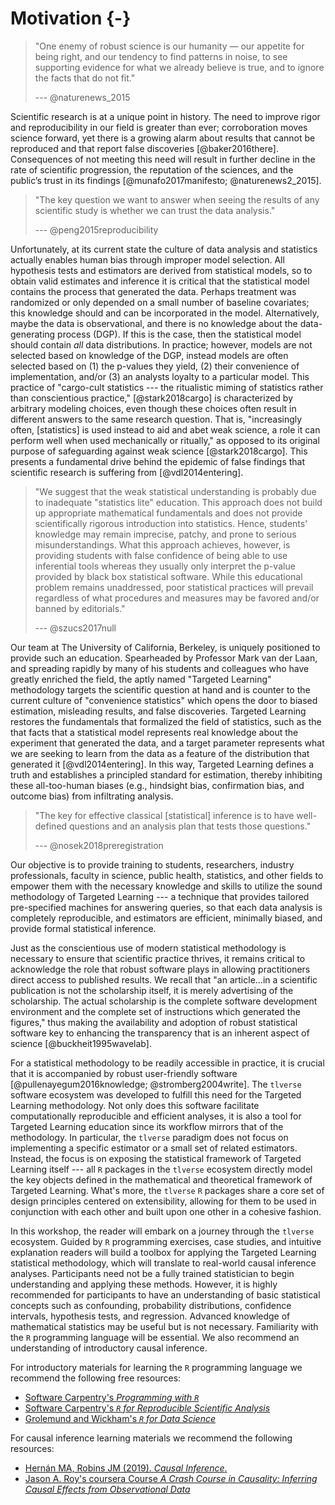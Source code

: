 # Motivation {-}

> "One enemy of robust science is our humanity — our appetite for
> being right, and our tendency to find patterns in noise, to see supporting
> evidence for what we already believe is true, and to ignore the facts that do
> not fit."
>
> --- @naturenews_2015

Scientific research is at a unique point in history. The need to improve rigor
and reproducibility in our field is greater than ever; corroboration moves
science forward, yet there is a growing alarm about results that cannot be
reproduced and that report false discoveries [@baker2016there]. Consequences of
not meeting this need will result in further decline in the rate of scientific
progression, the reputation of the sciences, and the public’s trust in its
findings [@munafo2017manifesto; @naturenews2_2015].

> "The key question we want to answer when seeing the results of any scientific
> study is whether we can trust the data analysis."
>
> --- @peng2015reproducibility

Unfortunately, at its current state the culture of data analysis and statistics
actually enables human bias through improper model selection. All hypothesis
tests and estimators are derived from statistical models, so to obtain valid
estimates and inference it is critical that the statistical model contains the
process that generated the data. Perhaps treatment was randomized or only
depended on a small number of baseline covariates; this knowledge should and
can be incorporated in the model. Alternatively, maybe the data is
observational, and there is no knowledge about the data-generating process (DGP).
If this is the case, then the statistical model should contain *all* data
distributions. In practice; however, models are not selected based on knowledge
of the DGP, instead models are often selected based on (1) the p-values they
yield, (2) their convenience of implementation, and/or (3) an analysts loyalty
to a particular model. This practice of "cargo-cult statistics --- the
ritualistic miming of statistics rather than conscientious practice,"
[@stark2018cargo] is characterized by arbitrary modeling choices, even though
these choices often result in different answers to the same research question.
That is, "increasingly often, [statistics] is used instead to aid and
abet weak science, a role it can perform well when used mechanically or
ritually," as opposed to its original purpose of safeguarding against weak
science [@stark2018cargo]. This presents a fundamental drive behind the epidemic
of false findings that scientific research is suffering from [@vdl2014entering].

> "We suggest that the weak statistical understanding is probably due to
> inadequate "statistics lite" education. This approach does not build up
> appropriate mathematical fundamentals and does not provide scientifically
> rigorous introduction into statistics. Hence, students' knowledge may remain
> imprecise, patchy, and prone to serious misunderstandings. What this approach
> achieves, however, is providing students with false confidence of being able
> to use inferential tools whereas they usually only interpret the p-value
> provided by black box statistical software. While this educational problem
> remains unaddressed, poor statistical practices will prevail regardless of
> what procedures and measures may be favored and/or banned by editorials."
>
> --- @szucs2017null


Our team at The University of California, Berkeley, is uniquely positioned to
provide such an education. Spearheaded by Professor Mark van der Laan, and
spreading rapidly by many of his students and colleagues who have greatly
enriched the field, the aptly named "Targeted Learning" methodology targets the
scientific question at hand and is counter to the current culture of
"convenience statistics" which opens the door to biased estimation, misleading
results, and false discoveries. Targeted Learning restores the fundamentals that
formalized the field of statistics, such as the that facts that a statistical
model represents real knowledge about the experiment that generated the data,
and a target parameter represents what we are seeking to learn from the data as
a feature of the distribution that generated it [@vdl2014entering]. In this way,
Targeted Learning defines a truth and establishes a principled standard for
estimation, thereby inhibiting these all-too-human biases (e.g., hindsight bias,
confirmation bias, and outcome bias) from infiltrating analysis.

> "The key for effective classical [statistical] inference is to have
> well-defined questions and an analysis plan that tests those questions."
>
> --- @nosek2018preregistration

Our objective is to provide training to students, researchers, industry professionals, faculty in science, public health, statistics, and other
fields to empower them with the necessary knowledge and skills to utilize the
sound methodology of Targeted Learning --- a technique that provides tailored
pre-specified machines for answering queries, so that each data analysis is
completely reproducible, and estimators are efficient, minimally biased, and
provide formal statistical inference.

Just as the conscientious use of modern statistical methodology is necessary to
ensure that scientific practice thrives, it remains critical to acknowledge the
role that robust software plays in allowing practitioners direct access to
published results. We recall that "an article...in a scientific publication is
not the scholarship itself, it is merely advertising of the scholarship. The
actual scholarship is the complete software development environment and the
complete set of instructions which generated the figures," thus making the
availability and adoption of robust statistical software key to enhancing the
transparency that is an inherent aspect of science [@buckheit1995wavelab].

For a statistical methodology to be readily accessible in practice, it is
crucial that it is accompanied by robust user-friendly software
[@pullenayegum2016knowledge; @stromberg2004write]. The `tlverse` software
ecosystem was developed to fulfill this need for the Targeted Learning
methodology. Not only does this software facilitate computationally reproducible
and efficient analyses, it is also a tool for Targeted Learning education since
its workflow mirrors that of the methodology. In particular, the `tlverse`
paradigm does not focus on implementing a specific estimator or a small set of
related estimators. Instead, the focus is on exposing the statistical framework
of Targeted Learning itself --- all `R` packages in the `tlverse` ecosystem
directly model the key objects defined in the mathematical and theoretical
framework of Targeted Learning. What's more, the `tlverse` `R` packages share a
core set of design principles centered on extensibility, allowing for them to be
used in conjunction with each other and built upon one other in a cohesive
fashion.

In this workshop, the reader will embark on a journey through the `tlverse`
ecosystem. Guided by `R` programming exercises, case studies, and
intuitive explanation readers will build a toolbox for applying the Targeted
Learning statistical methodology, which will translate to real-world causal
inference analyses. Participants need not be a fully trained statistician to
begin understanding and applying these methods. However, it is highly
recommended for participants to have an understanding of basic statistical
concepts such as confounding, probability distributions, confidence intervals,
hypothesis tests, and regression. Advanced knowledge of mathematical statistics
may be useful but is not necessary. Familiarity with the `R` programming
language will be essential. We also recommend an understanding of introductory
causal inference.

For introductory materials for learning the `R` programming language we recommend the following free resources:

* [Software Carpentry's _Programming with
   `R`_](http://swcarpentry.github.io/r-novice-inflammation/)
* [Software Carpentry's _`R` for Reproducible Scientific
    Analysis_](http://swcarpentry.github.io/r-novice-gapminder/)
* [Grolemund and Wickham's _`R` for Data
    Science_](https://r4ds.had.co.nz)

For causal inference learning materials we recommend the following resources:

* [Hernán MA, Robins JM (2019). _Causal
Inference_.](https://www.hsph.harvard.edu/miguel-hernan/causal-inference-book/)
* [Jason A. Roy's coursera Course _A Crash Course in Causality: Inferring
Causal Effects from Observational Data_](https://www.coursera.org/learn/crash-course-in-causality)
